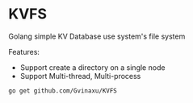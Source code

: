 # KVFS
Golang simple KV Database use system's file system

Features:
- Support create a directory on a single node
- Support Multi-thread, Multi-process

`go get github.com/Gvinaxu/KVFS`

